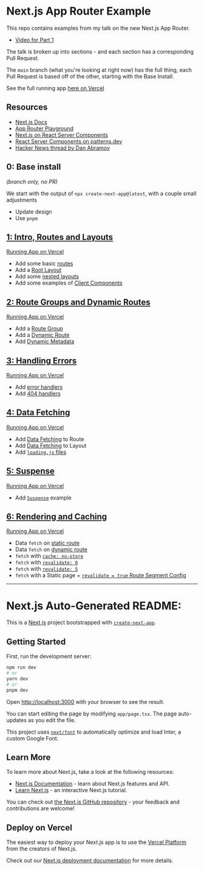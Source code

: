 # Next.js App Router Example

This repo contains examples from my talk on the new Next.js App Router.

- [Video for Part 1](https://www.youtube.com/watch?v=faE-G7_bQqU)

The talk is broken up into sections - and each section has a corresponding Pull Request.

The `main` branch (what you're looking at right now) has the full thing, each Pull Request is based off of the other, starting with the Base Install.

See the full running app [here on Vercel](https://nextjs-app-router-example.vercel.app/)

## Resources

- [Next.js Docs](https://nextjs.org/docs)
- [App Router Playground](https://app-router.vercel.app/)
- [Next.js on React Server Components](https://nextjs.org/docs/getting-started/react-essentials#server-components)
- [React Server Components on patterns.dev](https://www.patterns.dev/posts/react-server-components)
- [Hacker News thread by Dan Abramov](https://news.ycombinator.com/item?id=25499171)

## 0: Base install

_(branch only, no PR)_

We start with the output of `npx create-next-app@latest`, with a couple small adjustments

- Update design
- Use `pnpm`

## [1: Intro, Routes and Layouts](https://github.com/danieltott/nextjs-app-router-example/pull/6)

[Running App on Vercel](https://nextjs-app-router-example-git-01-intro-routes-3bd35e-danieltott.vercel.app)

- Add some basic [routes](https://nextjs.org/docs/app/building-your-application/routing/defining-routes)
- Add a [Root Layout](https://nextjs.org/docs/app/building-your-application/routing/pages-and-layouts#root-layout-required)
- Add some [nested layouts](https://nextjs.org/docs/app/building-your-application/routing/pages-and-layouts#nesting-layouts)
- Add some examples of [Client Components](https://nextjs.org/docs/getting-started/react-essentials)

## [2: Route Groups and Dynamic Routes](https://github.com/danieltott/nextjs-app-router-example/pull/7)

[Running App on Vercel](https://nextjs-app-router-example-git-02-groups-and-dynamic-danieltott.vercel.app)

- Add a [Route Group](https://nextjs.org/docs/app/building-your-application/routing/route-groups)
- Add a [Dynamic Route](https://nextjs.org/docs/app/building-your-application/routing/dynamic-routes)
- Add [Dynamic Metadata](https://nextjs.org/docs/app/building-your-application/optimizing/metadata#dynamic-metadata)

## [3: Handling Errors](https://github.com/danieltott/nextjs-app-router-example/pull/8)

[Running App on Vercel](https://nextjs-app-router-example-git-03-errors-danieltott.vercel.app)

- Add [error handlers](https://nextjs.org/docs/app/building-your-application/routing/error-handling)
- Add [404 handlers](https://nextjs.org/docs/app/api-reference/file-conventions/not-found)

## [4: Data Fetching](https://github.com/danieltott/nextjs-app-router-example/pull/9)

[Running App on Vercel](https://nextjs-app-router-example-git-04-data-fetching-danieltott.vercel.app)

- Add [Data Fetching](https://nextjs.org/docs/app/building-your-application/data-fetching/fetching) to Route
- Add [Data Fetching](https://nextjs.org/docs/app/building-your-application/data-fetching/fetching) to Layout
- Add [`loading.js` files](https://nextjs.org/docs/app/building-your-application/routing/loading-ui-and-streaming)

## [5: Suspense](https://github.com/danieltott/nextjs-app-router-example/pull/10)

[Running App on Vercel](https://nextjs-app-router-example-git-05-suspense-danieltott.vercel.app)

- Add [`Suspense`](https://nextjs.org/docs/app/building-your-application/routing/loading-ui-and-streaming#streaming-with-suspense) example

## [6: Rendering and Caching](https://github.com/danieltott/nextjs-app-router-example/pull/11)

[Running App on Vercel](https://nextjs-app-router-example-git-06-caching-danieltott.vercel.app)

- Data `fetch` on [static route](https://nextjs.org/docs/app/building-your-application/rendering/static-and-dynamic-rendering#static-rendering-default)
- Data `fetch` on [dynamic route](https://nextjs.org/docs/app/building-your-application/rendering/static-and-dynamic-rendering#dynamic-rendering)
- `fetch` with [`cache: no-store`](https://nextjs.org/docs/app/building-your-application/data-fetching/caching)
- `fetch` with [`revalidate: 0`](https://nextjs.org/docs/app/building-your-application/data-fetching/revalidating)
- `fetch` with [`revalidate: 5`](https://nextjs.org/docs/app/building-your-application/data-fetching/revalidating)
- `fetch` with a Static page + [`revalidate = true` Route Segment Config](https://nextjs.org/docs/app/api-reference/file-conventions/route-segment-config#revalidate)

---

# Next.js Auto-Generated README:

This is a [Next.js](https://nextjs.org/) project bootstrapped with [`create-next-app`](https://github.com/vercel/next.js/tree/canary/packages/create-next-app).

## Getting Started

First, run the development server:

```bash
npm run dev
# or
yarn dev
# or
pnpm dev
```

Open [http://localhost:3000](http://localhost:3000) with your browser to see the result.

You can start editing the page by modifying `app/page.tsx`. The page auto-updates as you edit the file.

This project uses [`next/font`](https://nextjs.org/docs/basic-features/font-optimization) to automatically optimize and load Inter, a custom Google Font.

## Learn More

To learn more about Next.js, take a look at the following resources:

- [Next.js Documentation](https://nextjs.org/docs) - learn about Next.js features and API.
- [Learn Next.js](https://nextjs.org/learn) - an interactive Next.js tutorial.

You can check out [the Next.js GitHub repository](https://github.com/vercel/next.js/) - your feedback and contributions are welcome!

## Deploy on Vercel

The easiest way to deploy your Next.js app is to use the [Vercel Platform](https://vercel.com/new?utm_medium=default-template&filter=next.js&utm_source=create-next-app&utm_campaign=create-next-app-readme) from the creators of Next.js.

Check out our [Next.js deployment documentation](https://nextjs.org/docs/deployment) for more details.
